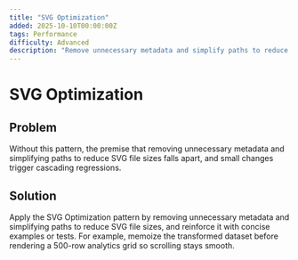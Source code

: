 ```yaml
---
title: "SVG Optimization"
added: 2025-10-10T00:00:00Z
tags: Performance
difficulty: Advanced
description: "Remove unnecessary metadata and simplify paths to reduce SVG file sizes."
---
```

# SVG Optimization

## Problem

Without this pattern, the premise that removing unnecessary metadata and simplifying paths to reduce SVG file sizes falls apart, and small changes trigger cascading regressions.

## Solution

Apply the SVG Optimization pattern by removing unnecessary metadata and simplifying paths to reduce SVG file sizes, and reinforce it with concise examples or tests. For example, memoize the transformed dataset before rendering a 500-row analytics grid so scrolling stays smooth.
